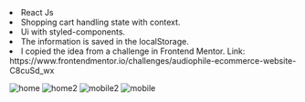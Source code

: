 <li>React Js</li>
<li>Shopping cart handling state with context. </li>
<li>Ui with styled-components.</li>
<li>The information is saved in the localStorage.</li>
<li>I copied the idea from a challenge in Frontend Mentor. Link: https://www.frontendmentor.io/challenges/audiophile-ecommerce-website-C8cuSd_wx</li>

![home](https://user-images.githubusercontent.com/70117105/149677057-c1493905-a46f-44fe-9f88-535a5d81065a.png)
![home2](https://user-images.githubusercontent.com/70117105/149677342-7f9df1bd-b9cf-4aaa-baa6-b72cdf731026.png)
![mobile2](https://user-images.githubusercontent.com/70117105/149677481-4a3dcca4-9976-41ca-89d3-3ac131274f01.png)
![mobile](https://user-images.githubusercontent.com/70117105/149677482-b4d4f902-f335-4b1a-9028-9f4d810be8c8.png)
